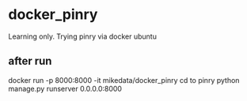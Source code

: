 # docker_pinry
Learning only. Trying pinry via docker ubuntu


## after run
docker run -p 8000:8000 -it mikedata/docker_pinry
cd to pinry
python manage.py runserver 0.0.0.0:8000
